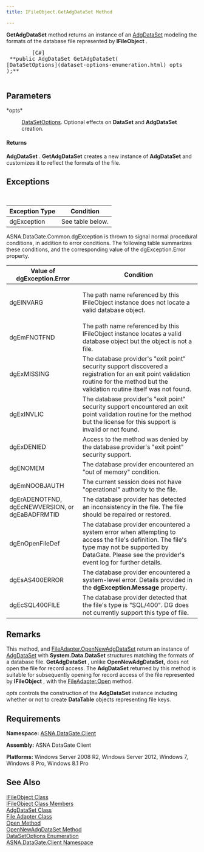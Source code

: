 ```yaml
---
title: IFileObject.GetAdgDataSet Method

---
```


**GetAdgDataSet** method returns an instance of an [AdgDataSet](adg-dataset-class.html) modeling the formats of the database file represented by **IFileObject** .
<pre class="prettyprint">
        <span class="lang">[C#]</span>
 **public AdgDataSet GetAdgDataSet(
[DataSetOptions](dataset-options-enumeration.html) opts
);** 
      </pre>


## Parameters

<dl>
        <dt>
 *opts* 
        </dt>
        <dd>

[DataSetOptions](dataset-options-enumeration.html). Optional effects on **DataSet** and **AdgDataSet** creation.
</dd>
</dl>

#### Returns
**AdgDataSet** . **GetAdgDataSet** creates a new instance of **AdgDataSet** and customizes it to reflect the formats of the file.
## Exceptions

<br />



| Exception Type | Condition |
| ---- | ---- |
| dgException | See table below. |



ASNA.DataGate.Common.dgException is thrown to signal normal procedural conditions, in addition to error conditions. The following table summarizes these conditions, and the corresponding value of the <span>dgException.Error</span> property.
<br />



| Value of dgException.Error | Condition |
| ---- | ---- |
| dgEINVARG | <p>The path name referenced by this IFileObject instance does not locate a valid database object. |
| dgEmFNOTFND | The path name referenced by this IFileObject instance locates a valid database object but the object is not a file. |
| dgExMISSING | The database provider's "exit point" security support discovered a registration for an exit point validation routine for the method but the validation routine itself was not found. |
| dgExINVLIC | The database provider's "exit point" security support encountered an exit point validation routine for the method but the license for this support is invalid or not found. |
| dgExDENIED | Access to the method was denied by the database provider's "exit point" security support. |
| dgENOMEM | The database provider encountered an "out of memory" condition. |
| dgEmNOOBJAUTH | The current session does not have "operational" authority to the file. |
| dgErADENOTFND, dgEcNEWVERSION, or dgEaBADFRMTID | The database provider has detected an inconsistency in the file. The file should be repaired or restored. |
| dgEnOpenFileDef | The database provider encountered a system error when attempting to access the file's definition. The file's type may not be supported by DataGate. Please see the provider's event log for further details. |
| dgEsAS400ERROR | The database provider encountered a system-level error. Details provided in the **dgException.Message** property. |
| dgEcSQL400FILE | The database provider detected that the file's type is "SQL/400". DG does not currently support this type of file. |



## Remarks

This method, and [FileAdapter.OpenNewAdgDataSet](file-adapter-class-open-new-adg-dataset-method.html) return an instance of [AdgDataSet](adg-dataset-class.html) with **System.Data.DataSet** structures matching the formats of a database file. **GetAdgDataSet** , unlike **OpenNewAdgDataSet,** does not open the file for record access. The **AdgDataSet** returned by this method is suitable for subsequently opening for record access of the file represented by **IFileObject** , with the [FileAdapter.Open](file-adapter-class-open-method.html) method.

*opts* controls the construction of the **AdgDataSet** instance including whether or not to create **DataTable** objects representing file keys.
## Requirements

<span> **Namespace:** [ASNA.DataGate.Client](datagate-client-namespace.html) </span> 

<span> **Assembly:** ASNA DataGate Client</span> 

<span> **Platforms:** Windows Server 2008 R2, Windows Server 2012, Windows 7, Windows 8 Pro, Windows 8.1 Pro</span> 
## See Also


[IFileObject Class](ifile-object-class.html)
      <br />
[IFileObject Class Members](ifile-object-members.html)
      <br />
[AdgDataSet Class](adg-dataset-class.html)
      <br />
[File Adapter Class](file-adapter-class.html)
      <br />
[Open Method](file-adapter-class-open-method.html)
      <br />
[OpenNewAdgDataSet Method](file-adapter-class-open-new-adg-dataset-method.html)
      <br />
[DataSetOptions Enumeration](dataset-options-enumeration.html)
      <br />
[ASNA.DataGate.Client Namespace](datagate-client-namespace.html)


